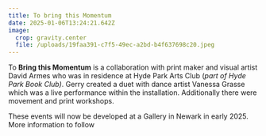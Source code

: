 ```yaml
---
title: To bring this Momentum
date: 2025-01-06T13:24:21.642Z
image:
  crop: gravity.center
  file: /uploads/19faa391-c7f5-49ec-a2bd-b4f637698c20.jpeg
---
```

To **Bring this Momentum**  is a collaboration with print maker and visual artist David Armes who was in residence at Hyde Park Arts Club (*part of Hyde Park Book Club)*. Gerry created a duet with dance artist Vanessa Grasse  which was a  live performance within the installation. Additionally there were movement and print workshops. 

These events will now be developed at a Gallery in Newark in early 2025. More information to follow